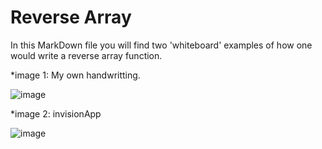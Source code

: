 # Reverse Array

In this MarkDown file you will find two 'whiteboard' examples of how one would write a reverse array function.

*image 1: My own handwritting.

![image](./assets/hand01.jpeg)

*image 2: invisionApp

![image](./assets/in01.png)
